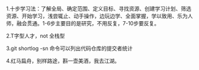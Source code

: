 1.十步学习法：了解全局、确定范围、定义目标、寻找资源、创建学习计划、筛选资源、开始学习，浅尝辄止、动手操作，边玩边学、全面掌握，学以致用、乐为人师，融会贯通。1-6步主要目的是研究，不用反复，7-10步要反复。

2.T字型人才，not 全栈型

3.git shortlog -sn 命令可以列出代码仓库的提交者统计

4.红马扁舟，别样路途，斟一壶美酒，我去江湖。